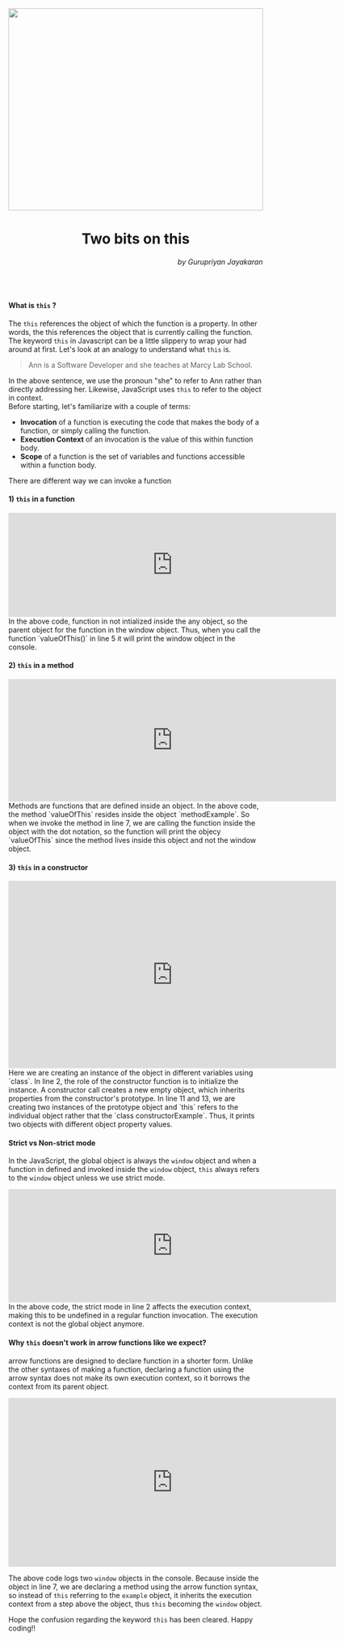 <img src= "https://images.unsplash.com/photo-1556711240-9d578614d08e?ixlib=rb-1.2.1&ixid=MnwxMjA3fDB8MHxwaG90by1wYWdlfHx8fGVufDB8fHx8&auto=format&fit=crop&w=2070&q=80" width=100% height = 400px />
<h1 style=text-align:center>Two bits on this</h1>
<h6 style = text-align:right> by Gurupriyan Jayakaran </h6>
<br>

#### What is `this` ?
The `this` references the object of which the function is a property. In other words, the this references the object that is currently calling the function.
The keyword `this` in Javascript can be a little slippery to wrap your had around at first. Let's look at an analogy to understand what `this` is.

>Ann is a Software Developer and she teaches at Marcy Lab School.

In the above sentence, we use the pronoun "she" to refer to Ann rather than directly addressing her. Likewise, JavaScript uses `this` to refer to the object in context.<br>
Before starting, let's familiarize with a couple of terms:
- **Invocation** of a function is executing the code that makes the body of a function, or simply calling the function.
- **Execution Context** of an invocation is the value of this within function body.
- **Scope** of a function is the set of variables and functions accessible within a function body.

There are different way we can invoke a function 

#### **1) `this` in a function**
<iframe
  src="https://carbon.now.sh/embed?bg=rgba%28171%2C+184%2C+195%2C+1%29&t=seti&wt=none&l=auto&ds=true&dsyoff=62px&dsblur=68px&wc=true&wa=false&pv=20px&ph=25px&ln=true&fl=1&fm=Hack&fs=14px&lh=131%25&si=false&es=2x&wm=false&code=function%2520valueOfThis%2520%28%29%2520%257B%250A%2520%2520console.log%28this%29%253B%250A%257D%250A%250AvalueOFThis%28%29%253B%2520%252F%252Fwindow%2520object"
  style="width: 649px; height: 206px; border:0; transform: scale(1); overflow:hidden;"
  sandbox="allow-scripts allow-same-origin">
</iframe><br>
In the above code, function in not intialized inside the any object, so the parent object for the function in the window object. Thus, when you call the function `valueOfThis()` in line 5 it will print the window object in the console.<br>

#### **2) `this` in a method**<br>
<iframe
  src="https://carbon.now.sh/embed?bg=rgba%28171%2C+184%2C+195%2C+1%29&t=seti&wt=none&l=auto&ds=true&dsyoff=62px&dsblur=68px&wc=true&wa=false&pv=20px&ph=25px&ln=true&fl=1&fm=Hack&fs=14px&lh=131%25&si=false&es=2x&wm=false&code=const%2520methodExample%2520%253D%2520%257B%250A%2520%2520valueOfThis%2520%253A%2520function%2520%28%29%2520%257B%250A%2520%2520%2520%2520console.log%28this%29%253B%250A%2520%2520%257D%250A%257D%250A%250AmethodExample.valueOfThis%28%29%253B"
  style="width: 649px; height: 242px; border:0; transform: scale(1); overflow:hidden;"
  sandbox="allow-scripts allow-same-origin">
</iframe><br>
Methods are functions that are defined inside an object. In the above code, the method `valueOfThis` resides inside the object `methodExample`. So when we invoke the method in line 7, we are calling the function inside the object with the dot notation, so the function will print the objecy `valueOfThis` since the method lives inside this object and not the window object.<br>

#### **3) `this` in a constructor**<br>
<iframe
  src="https://carbon.now.sh/embed?bg=rgba%28171%2C+184%2C+195%2C+1%29&t=seti&wt=none&l=auto&ds=true&dsyoff=62px&dsblur=68px&wc=true&wa=false&pv=20px&ph=25px&ln=true&fl=1&fm=Hack&fs=14px&lh=131%25&si=false&es=2x&wm=false&code=class%2520constructorExample%2520%257B%250A%2520%2520constructor%2520%28name%252C%2520age%29%2520%257B%250A%2520%2520%2520%2520this.name%2520%253D%2520name%253B%250A%2520%2520%2520%2520this.age%2520%253D%2520age%253B%250A%2520%2520%257D%250A%2520%2520valueOfThis%2520%28%29%2520%257B%250A%2520%2520%2520%2520console.log%28this%29%253B%250A%2520%2520%257D%250A%257D%250A%250Aconst%2520person1%2520%253D%2520new%2520constructorExample%28%2522GP%2522%252C%252023%29%253B%250Aperson1.valueOfThis%28%29%253B%2520%252F%252F%2520prints%2520the%2520object%2520with%2520%2522GP%2522%2520as%2520name%250Aconst%2520person2%2520%253D%2520new%2520constructorExample%28%2522Mo%2522%252C%252022%29%253B%250Aperson2.valueOfThis%28%29%253B%2520%252F%252F%2520prints%2520the%2520object%2520with%2520%2522Mo%2522%2520as%2520name"
  style="width: 649px; height: 371px; border:0; transform: scale(1); overflow:hidden;"
  sandbox="allow-scripts allow-same-origin">
</iframe><br>
Here we are creating an instance of the object in different variables using `class`. In line 2, the role of the constructor function is to initialize the instance. A constructor call creates a new empty object, which inherits properties from the constructor's prototype. In line 11 and 13, we are creating two instances of the prototype object and `this` refers to the individual object rather that the `class constructorExample`. Thus, it prints two objects with different object property values.<br>

#### **Strict vs Non-strict mode**<br>
In the JavaScript, the global object is always the `window` object and when a function in defined and invoked inside the `window` object, `this` always refers to the `window` object unless we use strict mode.<br>

<iframe
  src="https://carbon.now.sh/embed?bg=rgba%28171%2C+184%2C+195%2C+1%29&t=seti&wt=none&l=auto&ds=true&dsyoff=62px&dsblur=68px&wc=true&wa=false&pv=20px&ph=25px&ln=true&fl=1&fm=Hack&fs=14px&lh=131%25&si=false&es=2x&wm=false&code=function%2520valueOfThis%2520%28%29%2520%257B%250A%2520%2520%27use%2520strict%27%253B%250A%2520%2520console.log%28this%29%250A%257D%250A%250AvalueOfThis%28%29%253B%2520%252F%252Fundefined"
  style="width: 649px; height: 224px; border:0; transform: scale(1); overflow:hidden;"
  sandbox="allow-scripts allow-same-origin">
</iframe><br>
In the above code, the strict mode in line 2 affects the execution context, making this to be undefined in a regular function invocation. The execution context is not the global object anymore.<br>

#### **Why `this` doesn't work in arrow functions like we expect?**<br>
arrow functions are designed to declare function in a shorter form. Unlike the other syntaxes of making a function, declaring a function using the arrow syntax does not make its own execution context, so it borrows the context from its parent object.<br>

<iframe
  src="https://carbon.now.sh/embed?bg=rgba%28171%2C+184%2C+195%2C+1%29&t=seti&wt=none&l=auto&ds=true&dsyoff=62px&dsblur=68px&wc=true&wa=false&pv=20px&ph=25px&ln=true&fl=1&fm=Hack&fs=14px&lh=131%25&si=false&es=2x&wm=false&code=const%2520valueOfThis%2520%253D%2520%28%29%2520%253D%253E%2520%257B%250A%2520%2520console.log%28this%29%253B%250A%257D%250A%250AvalueOfThis%28%29%253B%2520%252F%252Fprints%2520the%2520window%2520object%250A%250Aconst%2520object%2520%253D%2520%257B%250A%2520%2520methodThis%2520%253A%2520%28%29%2520%253D%253E%2520%257B%250A%2520%2520%2520%2520console.log%28this%29%250A%2520%2520%257D%250A%257D%250Aobject.methodThis%28%29%253B%2520%252F%252Fprints%2520thw%2520window%2520object"
  style="width: 649px; height: 334px; border:0; transform: scale(1); overflow:hidden;"
  sandbox="allow-scripts allow-same-origin">
</iframe><br>

The above code logs two `window` objects in the console. Because inside the object in line 7, we are declaring a method using the arrow function syntax, so instead of `this` referring to the `example` object, it inherits the execution context from a step above the object, thus `this` becoming the `window` object.<br>

Hope the confusion regarding the keyword `this` has been cleared. Happy coding!!